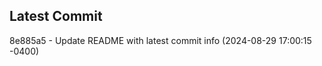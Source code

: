 
## Latest Commit
8e885a5 - Update README with latest commit info (2024-08-29 17:00:15 -0400) <Yunxi-Zhou>
